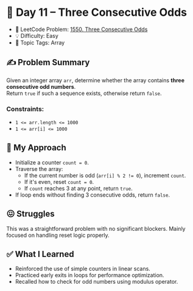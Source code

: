 # 📅 Day 11 – Three Consecutive Odds

- 🔗 LeetCode Problem: [1550. Three Consecutive Odds](https://leetcode.com/problems/three-consecutive-odds)
- 💡 Difficulty: Easy
- 🧠 Topic Tags: Array

## ✍️ Problem Summary

Given an integer array `arr`, determine whether the array contains **three consecutive odd numbers**.  
Return `true` if such a sequence exists, otherwise return `false`.

### Constraints:
- `1 <= arr.length <= 1000`
- `1 <= arr[i] <= 1000`

## 🚧 My Approach

- Initialize a counter `count = 0`.
- Traverse the array:
  - If the current number is odd (`arr[i] % 2 != 0`), increment `count`.
  - If it's even, reset `count = 0`.
  - If `count` reaches 3 at any point, return `true`.
- If loop ends without finding 3 consecutive odds, return `false`.

## 😖 Struggles

This was a straightforward problem with no significant blockers. Mainly focused on handling reset logic properly.

## ✅ What I Learned

- Reinforced the use of simple counters in linear scans.
- Practiced early exits in loops for performance optimization.
- Recalled how to check for odd numbers using modulus operator.
